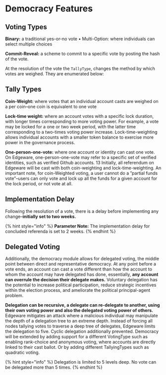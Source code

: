 # Democracy Features

## Voting Types

**Binary:** a traditional yes-or-no vote • Multi-Option: where individuals can select multiple choices

**Commit-Reveal:** a scheme to commit to a specific vote by posting the hash of the vote.

At the resolution of the vote the `TallyType`, changes the method by which votes are weighed. They are enumerated below:

## Tally Types

**Coin-Weight:** where votes that an individual account casts are weighed on a per coin–one coin is equivalent to one vote

**Lock-time weight:** where an account votes with a specific lock duration, with longer times corresponding to more voting power. For example, a vote may be locked for a one or two week period, with the latter time corresponding to a two-times voting power increase. Lock-time-weighting allows individual accounts with a smaller token balance to exercise more power in the governance process.

**One-person-one-vote:** where one account or identity can cast one vote. On Edgeware, one-person-one-vote may refer to a specific set of verified identities, such as verified Github accounts. 13 Initially, all referendum on Edgeware will be cast with both coin-weighting and lock-time-weighting. An important note, for coin-Weighted voting, a user cannot do a ”partial funds vote”–users can only vote and lock up all the funds for a given account for the lock period, or not vote at all.

## Implementation Delay

Following the resolution of a vote, there is a delay before implementing any change–**initially set to two weeks.**

{% hint style="info" %}
**Parameter Note:** The implementation delay for concluded referenda is set to 2 weeks.
{% endhint %}

## Delegated Voting

Additionally, the democracy module allows for delegated voting, the middle point between direct and representative democracy. At any point before a vote ends, an account can cast a vote different than how the account to whom the account may have delegated has done, essentially, **any account can overrule the decision their delegate makes.** Voluntary delegation has the potential to increase political participation, reduce strategic incentives within the election process, and ameliorate the political principal-agent problem.

**Delegation can be recursive, a delegate can re-delegate to another, using their own voting power and also the delegated voting power of others.** Edgeware mitigates an attack where a malicious individual may manipulate the depth of a delegation tree to an extreme depth. Instead of forcing all nodes tallying votes to traverse a deep tree of delegates, Edgeware limits the delegation to five. Cyclic delegation additionally prevented. Democracy will be extended by adding support for a different VotingType such as enabling rank-choice and anonymous voting, where accounts are directly linked to their cast ballot. Or by adding different TallyingTypes such as quadratic voting.

{% hint style="info" %}
Delegation is limited to 5 levels deep. No vote can be delegated more than 5 times.
{% endhint %}

